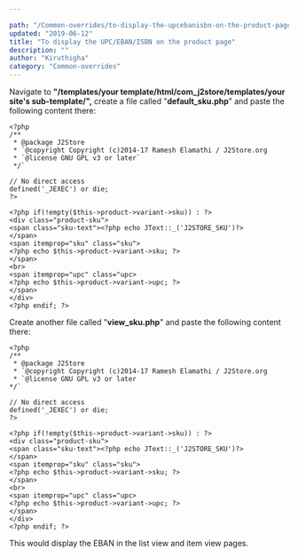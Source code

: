 ```yaml
---

path: "/Common-overrides/to-display-the-upcebanisbn-on-the-product-page"
updated: "2019-06-12"
title: "To display the UPC/EBAN/ISBN on the product page"
description: ""
author: "Kiruthigha"
category: "Common-overrides"
---
```


Navigate to **"/templates/your template/html/com_j2store/templates/your site's sub-template/",** create a file called "**default_sku.php**" and paste the following content there:

```
<?php
/**
 * @package J2Store
 * `@copyright Copyright (c)2014-17 Ramesh Elamathi / J2Store.org
 * `@license GNU GPL v3 or later`
 */`

// No direct access
defined('_JEXEC') or die;
?>

<?php if(!empty($this->product->variant->sku)) : ?>
<div class="product-sku">
<span class="sku-text"><?php echo JText::_('J2STORE_SKU')?>
</span>
<span itemprop="sku" class="sku">
<?php echo $this->product->variant->sku; ?>
</span>
<br>
<span itemprop="upc" class="upc>
<?php echo $this->product->variant->upc; ?>
</span>
</div>
<?php endif; ?>
```

Create another file called "**view_sku.php**" and paste the following content there:

```
<?php
/**
 * @package J2Store
 * `@copyright Copyright (c)2014-17 Ramesh Elamathi / J2Store.org
 * `@license GNU GPL v3 or later
*/`

// No direct access
defined('_JEXEC') or die;
?>

<?php if(!empty($this->product->variant->sku)) : ?>
<div class="product-sku">
<span class="sku-text"><?php echo JText::_('J2STORE_SKU')?>
</span>
<span itemprop="sku" class="sku">
<?php echo $this->product->variant->sku; ?>
</span>
<br>
<span itemprop="upc" class="upc>
<?php echo $this->product->variant->upc; ?>
</span>
</div>
<?php endif; ?>
```


 This would display the EBAN in the list view and item view pages.